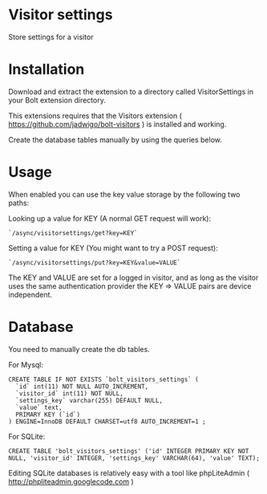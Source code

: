 Visitor settings
=======================

Store settings for a visitor

Installation
=======================
Download and extract the extension to a directory called VisitorSettings in your Bolt extension directory.

This extensions requires that the Visitors extension ( https://github.com/jadwigo/bolt-visitors ) is installed and working.

Create the database tables manually by using the queries below.

Usage
=======================

When enabled you can use the key value storage by the following two paths:

Looking up a value for KEY (A normal GET request will work):

    `/async/visitorsettings/get?key=KEY`

Setting a value for KEY (You might want to try a POST request):

    `/async/visitorsettings/put?key=KEY&value=VALUE`

The KEY and VALUE are set for a logged in visitor, and as long as the visitor uses the same authentication provider the KEY => VALUE pairs are device independent.

Database
=======================

You need to manually create the db tables.

For Mysql:

    CREATE TABLE IF NOT EXISTS `bolt_visitors_settings` (
      `id` int(11) NOT NULL AUTO_INCREMENT,
      `visitor_id` int(11) NOT NULL,
      `settings_key` varchar(255) DEFAULT NULL,
      `value` text,
      PRIMARY KEY (`id`)
    ) ENGINE=InnoDB DEFAULT CHARSET=utf8 AUTO_INCREMENT=1 ;

For SQLite:

    CREATE TABLE 'bolt_visitors_settings' ('id' INTEGER PRIMARY KEY NOT NULL, 'visitor_id' INTEGER, 'settings_key' VARCHAR(64), 'value' TEXT);

Editing SQLite databases is relatively easy with a tool like phpLiteAdmin ( <a href="http://phpliteadmin.googlecode.com">http://phpliteadmin.googlecode.com</a> )